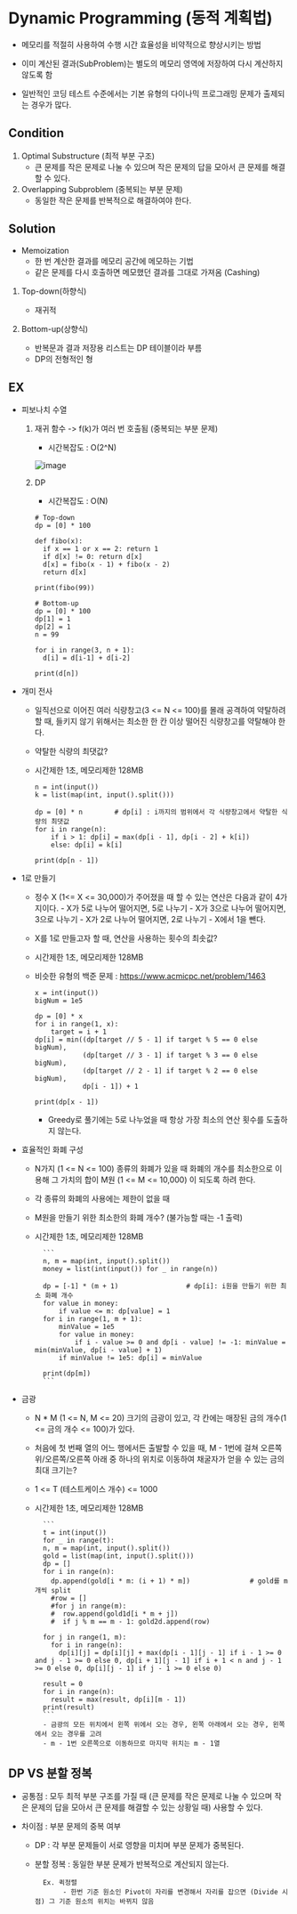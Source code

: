 # Dynamic Programming (동적 계획법)

- 메모리를 적절히 사용하여 수행 시간 효율성을 비약적으로 향상시키는 방법
- 이미 계산된 결과(SubProblem)는 별도의 메모리 영역에 저장하여 다시 계산하지 않도록 함

- 일반적인 코딩 테스트 수준에서는 기본 유형의 다이나믹 프로그래밍 문제가 출제되는 경우가 많다.

## Condition

1. Optimal Substructure (최적 부분 구조)
    - 큰 문제를 작은 문제로 나눌 수 있으며 작은 문제의 답을 모아서 큰 문제를 해결할 수 있다.
3. Overlapping Subproblem (중복되는 부분 문제)
    - 동일한 작은 문제를 반복적으로 해결하여야 한다.

## Solution

* Memoization
    - 한 번 계산한 결과를 메모리 공간에 메모하는 기법
    - 같은 문제를 다시 호출하면 메모했던 결과를 그대로 가져옴 (Cashing)

1. Top-down(하향식)
    - 재귀적

2. Bottom-up(상향식)
    - 반복문과 결과 저장용 리스트는 DP 테이블이라 부름
    - DP의 전형적인 형


## EX

- 피보나치 수열
    1. 재귀 함수 -> f(k)가 여러 번 호출됨 (중복되는 부분 문제)
        - 시간복잡도 : O(2^N)
       
        ![image](https://user-images.githubusercontent.com/64342804/222308573-15f6a338-47a7-4890-b243-91e3295d152d.png)

    2. DP
        - 시간복잡도 : O(N)
        ```
        # Top-down
        dp = [0] * 100
      
        def fibo(x):
          if x == 1 or x == 2: return 1
          if d[x] != 0: return d[x]
          d[x] = fibo(x - 1) + fibo(x - 2)
          return d[x]
      
        print(fibo(99))
      
        # Bottom-up
        dp = [0] * 100
        dp[1] = 1
        dp[2] = 1
        n = 99
      
        for i in range(3, n + 1):
          d[i] = d[i-1] + d[i-2]
      
        print(d[n])
        ```

- 개미 전사

    - 일직선으로 이어진 여러 식량창고(3 <= N <= 100)를 몰래 공격하여 약탈하려 할 때, 들키지 않기 위해서는 최소한 한 칸 이상 떨어진 식량창고를 약탈해야 한다.
    - 약탈한 식량의 최댓값?
    - 시간제한 1초, 메모리제한 128MB
        
        ```
        n = int(input())
        k = list(map(int, input().split()))

        dp = [0] * n        # dp[i] : i까지의 범위에서 각 식량창고에서 약탈한 식량의 최댓값
        for i in range(n):
            if i > 1: dp[i] = max(dp[i - 1], dp[i - 2] + k[i])
            else: dp[i] = k[i]

        print(dp[n - 1])
        ```

- 1로 만들기

    - 정수 X (1<= X <= 30,000)가 주어졌을 때 할 수 있는 연산은 다음과 같이 4가지이다.
            - X가 5로 나누어 떨어지면, 5로 나누기
            - X가 3으로 나누어 떨어지면, 3으로 나누기
            - X가 2로 나누어 떨어지면, 2로 나누기
            - X에서 1을 뺀다.
    - X를 1로 만들고자 할 때, 연산을 사용하는 횟수의 최솟값?
    - 시간제한 1초, 메모리제한 128MB
    - 비슷한 유형의 백준 문제 : https://www.acmicpc.net/problem/1463
    
        ```
        x = int(input())
        bigNum = 1e5

        dp = [0] * x
        for i in range(1, x):
            target = i + 1
        dp[i] = min((dp[target // 5 - 1] if target % 5 == 0 else bigNum),
                    (dp[target // 3 - 1] if target % 3 == 0 else bigNum), 
                    (dp[target // 2 - 1] if target % 2 == 0 else bigNum), 
                    dp[i - 1]) + 1

        print(dp[x - 1])
        ```
        - Greedy로 풀기에는 5로 나누었을 때 항상 가장 최소의 연산 횟수를 도출하지 않는다.

- 효율적인 화폐 구성

    - N가지 (1 <= N <= 100) 종류의 화폐가 있을 때 화폐의 개수를 최소한으로 이용해 그 가치의 합이 M원 (1 <= M <= 10,000) 이 되도록 하려 한다.
    - 각 종류의 화폐의 사용에는 제한이 없을 때
    - M원을 만들기 위한 최소한의 화폐 개수? (불가능할 때는 -1 출력)
    - 시간제한 1초, 메모리제한 128MB
            
            ```
            n, m = map(int, input().split())
            money = list(int(input()) for _ in range(n))

            dp = [-1] * (m + 1)                 # dp[i]: i원을 만들기 위한 최소 화폐 개수
            for value in money:
                if value <= m: dp[value] = 1
            for i in range(1, m + 1):
                minValue = 1e5
                for value in money:
                    if i - value >= 0 and dp[i - value] != -1: minValue = min(minValue, dp[i - value] + 1)
                if minValue != 1e5: dp[i] = minValue

            print(dp[m])
            ```

- 금광
    
    - N * M (1 <= N, M <= 20) 크기의 금광이 있고, 각 칸에는 매장된 금의 개수(1 <= 금의 개수 <= 100)가 있다.
    - 처음에 첫 번째 열의 어느 행에서든 출발할 수 있을 때, M - 1번에 걸쳐 오른쪽 위/오른쪽/오른쪽 아래 중 하나의 위치로 이동하여 채굴자가 얻을 수 있는 금의 최대 크기는?
    - 1 <= T (테스트케이스 개수) <= 1000
    - 시간제한 1초, 메모리제한 128MB
    
            ```
            t = int(input())
            for _ in range(t):
            n, m = map(int, input().split())
            gold = list(map(int, input().split()))
            dp = []
            for i in range(n):
              dp.append(gold[i * m: (i + 1) * m])               # gold를 m개씩 split
              #row = []
              #for j in range(m):
              #  row.append(gold1d[i * m + j])
              #  if j % m == m - 1: gold2d.append(row)

            for j in range(1, m):
              for i in range(n):
                dp[i][j] = dp[i][j] + max(dp[i - 1][j - 1] if i - 1 >= 0 and j - 1 >= 0 else 0, dp[i + 1][j - 1] if i + 1 < n and j - 1 >= 0 else 0, dp[i][j - 1] if j - 1 >= 0 else 0)

            result = 0
            for i in range(n):
              result = max(result, dp[i][m - 1])
            print(result)
            ```
            - 금광의 모든 위치에서 왼쪽 위에서 오는 경우, 왼쪽 아래에서 오는 경우, 왼쪽에서 오는 경우를 고려
            - m - 1번 오른쪽으로 이동하므로 마지막 위치는 m - 1열
    

## DP VS 분할 정복

- 공통점 : 모두 최적 부분 구조를 가질 때 (큰 문제를 작은 문제로 나눌 수 있으며 작은 문제의 답을 모아서 큰 문제를 해결할 수 있는 상황일 때) 사용할 수 있다.
    
- 차이점 : 부분 문제의 중복 여부
    - DP : 각 부분 문제들이 서로 영향을 미치며 부분 문제가 중복된다.
    - 분할 정복 : 동일한 부분 문제가 반복적으로 계산되지 않는다.
            
            Ex. 퀵정렬
                 - 한번 기준 원소인 Pivot이 자리를 변경해서 자리를 잡으면 (Divide 시점) 그 기준 원소의 위치는 바뀌지 않음
                 
     
